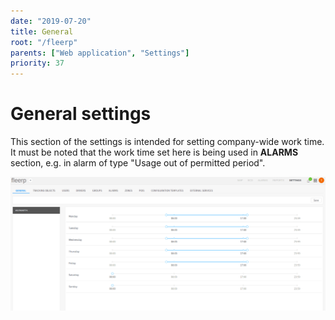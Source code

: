 ```yaml
---
date: "2019-07-20"
title: General
root: "/fleerp"
parents: ["Web application", "Settings"]
priority: 37
---
```


# General settings

This section of the settings is intended for setting company-wide work time. It must be noted that the work time
set here is being used in **ALARMS** section, e.g. in alarm of type "Usage out of permitted period".

![General](general-en.png)
